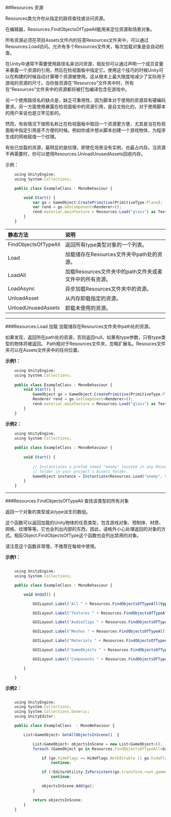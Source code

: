 ##Resources 资源

Resources类允许你从指定的路径查找或访问资源。

在编辑器，Resources.FindObjectsOfTypeAll能用来定位资源和场景对象。

所有资源必须在项目Assets文件内的任意Resources文件夹中，可以通过Resources.Load访问。允许有多个Resources文件夹，每次加载对象是会自动检查。

在Unity中通常不需要使用路径名来访问资源，相反你可以通过声明一个成员变量来暴露一个资源的引用，然后在检视面板中指定它。使用这个技巧的时候Unity可以在构建的时候自动计算哪个资源被使用。这从根本上最大限度地减少了实际用于游戏的资源的尺寸。当你放资源在“Resources”文件夹中时，所有在“Resources”文件夹中的资源都将被打包编译包含在游戏中。

另一个使用路径名的缺点是，缺乏可重用性，因为脚本对于使用的资源具有硬编码要求。另一方面使用暴露在检视面板中的资源引用，是自文档化的，对于使用脚本的用户来说也是立竿见影的。

然而，有些情况下按照名称比在检视面板中取回一个资源更方便，尤其是当在检视面板中指定引用是不方便的时候。例如你或许想从脚本创建一个游戏物体，为程序生成的网格赋值一个纹理。

有些已加载的资源，最明显的是纹理，即使在场景没有实例，也最占内存。当资源不再需要时，你可以使用Resources.UnloadUnusedAssets回收内存。

示例：

```javascript
    using UnityEngine;
    using System.Collections;

    public class ExampleClass : MonoBehaviour {

        void Start() {
            var go = GameObject.CreatePrimitive(PrimitiveType.Plane);
            var rend = go.GetComponent<Renderer>();
            rend.material.mainTexture = Resources.Load("glass") as Texture;
        }
    }

```

|静态方法|说明|
|:--|:--|
|FindObjectsOfTypeAll|返回所有type类型对象的一个列表。|
|Load|加载储存在Resources文件夹中path处的资源。|
|LoadAll|加载Resources文件夹中的path文件夹或者文件中的所有资源。|
|LoadAsync|异步加载Resources文件夹中的资源。|
|UnloadAsset|从内存卸载指定的资源。|
|UnloadUnusedAssets|卸载未使用的资源。|

---

###Resources.Load 加载
加载储存在Resources文件夹中path处的资源。

如果发现，返回所在path处的资源，否则返回null。如果有type参数，只有type类型的物体将被返回。 Path相对于Resources文件夹，忽略扩展名。Resouces文件夹可以在Assets文件夹中的任何位置。

**示例1：**
```javascript
    using UnityEngine;
    using System.Collections;
 
    public class ExampleClass : MonoBehaviour {
        void Start() {
            GameObject go = GameObject.CreatePrimitive(PrimitiveType.Plane);
            Renderer rend = go.GetComponent<Renderer>();
            rend.material.mainTexture = Resources.Load("glass") as Texture;
        }
    }
```

**示例2：**
```javascript
    using UnityEngine;
    using System.Collections;
 
    public class ExampleClass : MonoBehaviour {
 
        void Start() {
 
            // Instantiates a prefab named "enemy" located in any Resources
            // folder in your project's Assets folder.
            GameObject instance = Instantiate(Resources.Load("enemy", typeof(GameObject))) as GameObject;
        }
    }
```
---

###Resources.FindObjectsOfTypeAll 查找该类型的所有对象

返回一个对象的类型或从type派生的数组。

这个函数可以返回加载的Unity物体的任意类型，包含游戏对象、预制体、材质、网格、纹理等等。它也会列出内部的东西，因此，请格外小心处理返回的对象的方式。相反Object.FindObjectsOfType这个函数也会列出禁用的对象。

请注意这个函数非常慢，不推荐在每帧中使用。

**示例1：**

```javascript

    using UnityEngine;
    using System.Collections;

    public class ExampleClass : MonoBehaviour {

        void OnGUI() {

            GUILayout.Label("All " + Resources.FindObjectsOfTypeAll(typeof(UnityEngine.Object)).Length);

            GUILayout.Label("Textures " + Resources.FindObjectsOfTypeAll(typeof(Texture)).Length);

            GUILayout.Label("AudioClips " + Resources.FindObjectsOfTypeAll(typeof(AudioClip)).Length);

            GUILayout.Label("Meshes " + Resources.FindObjectsOfTypeAll(typeof(Mesh)).Length);

            GUILayout.Label("Materials " + Resources.FindObjectsOfTypeAll(typeof(Material)).Length);

            GUILayout.Label("GameObjects " + Resources.FindObjectsOfTypeAll(typeof(GameObject)).Length);

            GUILayout.Label("Components " + Resources.FindObjectsOfTypeAll(typeof(Component)).Length);

        }

    }

```

**示例2：**

```javascript

    using UnityEngine;
    using System.Collections;
    using System.Collections.Generic;
    using UnityEditor;

    public class ExampleClass  : MonoBehaviour {

        List<GameObject> GetAllObjectsInScene()  {

            List<GameObject> objectsInScene = new List<GameObject>();
            foreach (GameObject go in Resources.FindObjectsOfTypeAll<GameObject>()) {

                if (go.hideFlags == HideFlags.NotEditable || go.hideFlags == HideFlags.HideAndDontSave)
                    continue;

                if (!EditorUtility.IsPersistent(go.transform.root.gameObject))
                    continue;

                objectsInScene.Add(go);
            }

            return objectsInScene;
        }
    }
```

